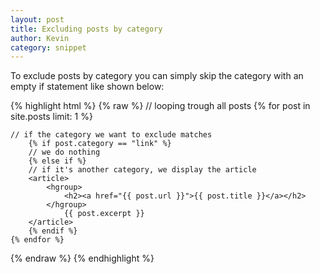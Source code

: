 ```yaml
---
layout: post
title: Excluding posts by category
author: Kevin
category: snippet
---
```


To exclude posts by category you can simply skip the category with an empty if statement like shown below:

{% highlight html %}
  {% raw %}
  // looping trough all posts
    {% for post in site.posts limit: 1 %}

    // if the category we want to exclude matches
        {% if post.category == "link" %}
        // we do nothing
        {% else if %}
        // if it's another category, we display the article
        <article>
            <hgroup>
                <h2><a href="{{ post.url }}">{{ post.title }}</a></h2>
            </hgroup>
                {{ post.excerpt }}
        </article>
        {% endif %}  
    {% endfor %}
  {% endraw %}
{% endhighlight %}

